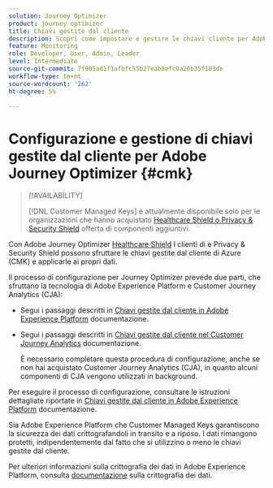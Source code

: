 ```yaml
---
solution: Journey Optimizer
product: journey optimizer
title: Chiavi gestite dal cliente
description: Scopri come impostare e gestire le chiavi cliente per Adobe Journey Optimizer.
feature: Monitoring
role: Developer, User, Admin, Leader
level: Intermediate
source-git-commit: 7f905ad1f1afbfc55b27eab8efc0a20b35f183de
workflow-type: tm+mt
source-wordcount: '262'
ht-degree: 5%

---
```


# Configurazione e gestione di chiavi gestite dal cliente per Adobe Journey Optimizer {#cmk}

>[!AVAILABILITY]
>
>[!DNL Customer Managed Keys] è attualmente disponibile solo per le organizzazioni che hanno acquistato [Healthcare Shield o Privacy &amp; Security Shield](https://experienceleague.adobe.com/docs/events/customer-data-management-voices-recordings/governance/healthcare-shield.html) offerta di componenti aggiuntivi.

Con Adobe Journey Optimizer [Healthcare Shield](https://www.adobe.com/trust/compliance/hipaa-ready.html) I clienti di e Privacy &amp; Security Shield possono sfruttare le chiavi gestite dal cliente di Azure (CMK) e applicarle ai propri dati.

Il processo di configurazione per Journey Optimizer prevede due parti, che sfruttano la tecnologia di Adobe Experience Platform e Customer Journey Analytics (CJA):

* Segui i passaggi descritti in [Chiavi gestite dal cliente in Adobe Experience Platform](https://experienceleague.adobe.com/docs/experience-platform/landing/governance-privacy-security/customer-managed-keys.html?lang=it) documentazione.

* Segui i passaggi descritti in [Chiavi gestite dal cliente nel Customer Journey Analytics](https://experienceleague.adobe.com/docs/analytics-platform/using/cja-privacy/cmk.html) documentazione.

  È necessario completare questa procedura di configurazione, anche se non hai acquistato Customer Journey Analytics (CJA), in quanto alcuni componenti di CJA vengono utilizzati in background.

Per eseguire il processo di configurazione, consultare le istruzioni dettagliate riportate in [Chiavi gestite dal cliente in Adobe Experience Platform](https://experienceleague.adobe.com/docs/experience-platform/landing/governance-privacy-security/encryption.html) documentazione.

Sia Adobe Experience Platform che Customer Managed Keys garantiscono la sicurezza dei dati crittografandoli in transito e a riposo. I dati rimangono protetti, indipendentemente dal fatto che si utilizzino o meno le chiavi gestite dal cliente.

Per ulteriori informazioni sulla crittografia dei dati in Adobe Experience Platform, consulta [documentazione](https://experienceleague.adobe.com/docs/experience-platform/landing/governance-privacy-security/encryption.html) sulla crittografia dei dati.
